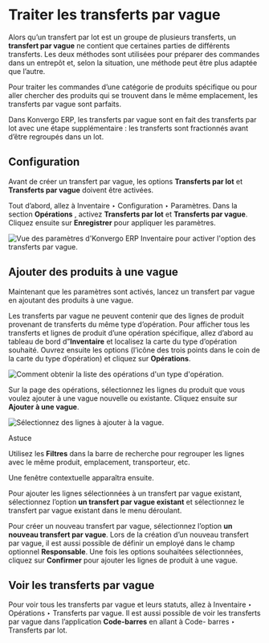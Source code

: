 # Traiter les transferts par vague

Alors qu’un transfert par lot est un groupe de plusieurs transferts, un
**transfert par vague** ne contient que certaines parties de différents
transferts. Les deux méthodes sont utilisées pour préparer des commandes dans
un entrepôt et, selon la situation, une méthode peut être plus adaptée que
l’autre.

Pour traiter les commandes d’une catégorie de produits spécifique ou pour
aller chercher des produits qui se trouvent dans le même emplacement, les
transferts par vague sont parfaits.

Dans Konvergo ERP, les transferts par vague sont en fait des transferts par lot avec
une étape supplémentaire : les transferts sont fractionnés avant d’être
regroupés dans un lot.

## Configuration

Avant de créer un transfert par vague, les options **Transferts par lot** et
**Transferts par vague** doivent être activées.

Tout d’abord, allez à Inventaire ‣ Configuration ‣ Paramètres. Dans la section
**Opérations** , activez **Transferts par lot** et **Transferts par vague**.
Cliquez ensuite sur **Enregistrer** pour appliquer les paramètres.

![Vue des paramètres d'Konvergo ERP Inventaire pour activer l'option des transferts
par vague.](../../../../../_images/wave-transfers-setting.png)

## Ajouter des produits à une vague

Maintenant que les paramètres sont activés, lancez un transfert par vague en
ajoutant des produits à une vague.

Les transferts par vague ne peuvent contenir que des lignes de produit
provenant de transferts du même type d’opération. Pour afficher tous les
transferts et lignes de produit d’une opération spécifique, allez d’abord au
tableau de bord d”**Inventaire** et localisez la carte du type d’opération
souhaité. Ouvrez ensuite les options (l’icône des trois points dans le coin de
la carte du type d’opération) et cliquez sur **Opérations**.

![Comment obtenir la liste des opérations d'un type
d'opération.](../../../../../_images/list-of-operations.png)

Sur la page des opérations, sélectionnez les lignes du produit que vous voulez
ajouter à une vague nouvelle ou existante. Cliquez ensuite sur **Ajouter à une
vague**.

![Sélectionnez des lignes à ajouter à la
vague.](../../../../../_images/select-lines.png) <div class="alert alert-info">
<p class="alert-title">
Astuce</p><p>Utilisez les <b>Filtres</b> dans la barre de recherche pour regrouper les lignes avec le même produit, emplacement, transporteur, etc.</p>
</div>

Une fenêtre contextuelle apparaîtra ensuite.

Pour ajouter les lignes sélectionnées à un transfert par vague existant,
sélectionnez l’option **un transfert par vague existant** et sélectionnez le
transfert par vague existant dans le menu déroulant.

Pour créer un nouveau transfert par vague, sélectionnez l’option **un nouveau
transfert par vague**. Lors de la création d’un nouveau transfert par vague,
il est aussi possible de définir un employé dans le champ optionnel
**Responsable**. Une fois les options souhaitées sélectionnées, cliquez sur
**Confirmer** pour ajouter les lignes de produit à une vague.

## Voir les transferts par vague

Pour voir tous les transferts par vague et leurs statuts, allez à Inventaire ‣
Opérations ‣ Transferts par vague. Il est aussi possible de voir les
transferts par vague dans l’application **Code-barres** en allant à Code-
barres ‣ Transferts par lot.

